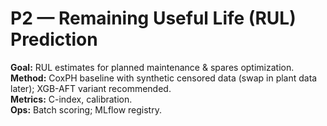 # P2 — Remaining Useful Life (RUL) Prediction

**Goal:** RUL estimates for planned maintenance & spares optimization.  
**Method:** CoxPH baseline with synthetic censored data (swap in plant data later); XGB-AFT variant recommended.  
**Metrics:** C-index, calibration.  
**Ops:** Batch scoring; MLflow registry.
